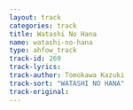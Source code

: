 ```yaml
---
layout: track
categories: track
title: Watashi No Hana
name: watashi-no-hana
type: ahfow_track
track-id: 269
track-lyrics: 
track-author: Tomokawa Kazuki
track-sort: "WATASHI NO HANA"
track-original: 
---
```

